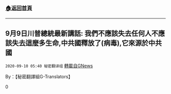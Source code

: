 ###  [:house:返回首頁](https://github.com/ourhimalayas/txt)
---

## 9月9日川普總統最新講話: 我們不應該失去任何人不應該失去這麼多生命,中共國釋放了(病毒),它來源於中共國
`2020-09-10 05:40 秘密翻译组` [轉載自GNews](https://gnews.org/zh-hant/345218/)

By：【秘密翻譯組G-Translators】

0
